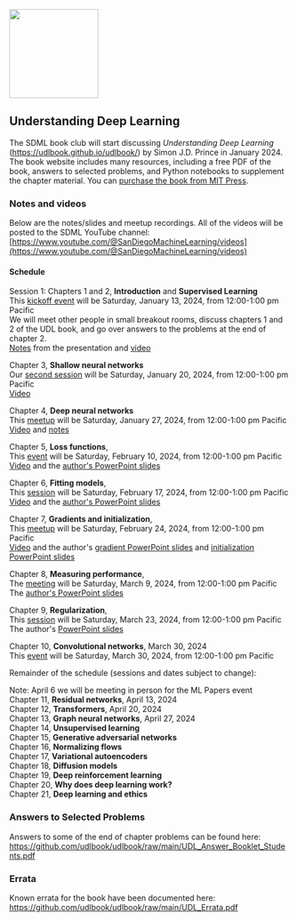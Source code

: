 <img src="https://github.com/SanDiegoMachineLearning/bookclub/blob/master/images/UDLCover.jpg?raw=true" width="160">

## Understanding Deep Learning

The SDML book club will start discussing *Understanding Deep Learning* (https://udlbook.github.io/udlbook/)
by Simon J.D. Prince in January 2024.
The book website includes many resources, including a free PDF of the book, answers to selected problems, and Python notebooks to supplement the chapter material.
You can [purchase the book from MIT Press](https://mitpress.mit.edu/9780262048644/understanding-deep-learning/).

### Notes and videos
Below are the notes/slides and meetup recordings.
All of the videos will be posted to the SDML YouTube channel:  [https://www.youtube.com/@SanDiegoMachineLearning/videos](https://www.youtube.com/@SanDiegoMachineLearning/videos)

#### Schedule

Session 1:  Chapters 1 and 2, **Introduction** and **Supervised Learning** \
This [kickoff event](https://www.meetup.com/san-diego-machine-learning/events/297935477/) will be Saturday, January 13, 2024, from 12:00-1:00 pm Pacific \
We will meet other people in small breakout rooms, discuss chapters 1 and 2 of the UDL book, and go over answers to the problems at the end of chapter 2. \
[Notes](https://docs.google.com/document/d/14UgvufQ9gTjbLOhbynhpIe5c-gasHg-ebGXfe01Mwn4/edit?usp=sharing) from the presentation 
and [video](https://youtu.be/vgI25Ykcc1Y)

Chapter 3, **Shallow neural networks** \
Our [second session](https://www.meetup.com/san-diego-machine-learning/events/298532966/) will be Saturday, January 20, 2024, from 12:00-1:00 pm Pacific \
[Video](https://youtu.be/fanmH-1rebk)

Chapter 4, **Deep neural networks** \
This [meetup](https://www.meetup.com/san-diego-machine-learning/events/298681257/) will be Saturday, January 27, 2024, from 12:00-1:00 pm Pacific \
[Video](https://youtu.be/iUENUNsqab4) and [notes](https://docs.google.com/document/d/1018ZOOsjhz5620e5N0srqsirGqH1XTqBNwfOSVrWoSg/edit?usp=sharing)

Chapter 5, **Loss functions**, \
This [event](https://www.meetup.com/san-diego-machine-learning/events/298835295/) will be Saturday, February 10, 2024, from 12:00-1:00 pm Pacific \
[Video](https://youtu.be/i4RxY4zl5ZE) and the [author's PowerPoint slides](https://drive.google.com/uc?export=download&id=1fxQ_a1Q3eFPZ4kPqKbak6_emJK-JfnRH)

Chapter 6, **Fitting models**, \
This [session](https://www.meetup.com/san-diego-machine-learning/events/299094700/) will be Saturday, February 17, 2024, from 12:00-1:00 pm Pacific \
[Video](https://youtu.be/CbnPBw4lV2s) and the [author's PowerPoint slides](https://drive.google.com/uc?export=download&id=17QQ5ZzXBtR_uCNCUU1gPRWWRUeZN9exW)

Chapter 7, **Gradients and initialization**, \
This [meetup](https://www.meetup.com/san-diego-machine-learning/events/299259147/) will be Saturday, February 24, 2024, from 12:00-1:00 pm Pacific \
[Video](https://youtu.be/LXU-qusAH0I) and the author's [gradient PowerPoint slides](https://drive.google.com/uc?export=download&id=1hC8JUCOaFWiw3KGn0rm7nW6mEq242QDK) 
and [initialization PowerPoint slides](https://drive.google.com/uc?export=download&id=1tSjCeAVg0JCeBcPgDJDbi7Gg43Qkh9_d)

Chapter 8, **Measuring performance**, \
The [meeting](https://www.meetup.com/san-diego-machine-learning/events/299396336/) will be Saturday, March 9, 2024, from 12:00-1:00 pm Pacific \
The [author's PowerPoint slides](https://drive.google.com/uc?export=download&id=1RVZW3KjEs0vNSGx3B2fdizddlr6I0wLl)

Chapter 9, **Regularization**, \
This [session](https://www.meetup.com/san-diego-machine-learning/events/299696914/) will be Saturday, March 23, 2024, from 12:00-1:00 pm Pacific \
The author's [PowerPoint slides](https://drive.google.com/uc?export=download&id=1LTicIKPRPbZRkkg6qOr1DSuOB72axood)

Chapter 10, **Convolutional networks**, March 30, 2024 \
This [event](https://www.meetup.com/san-diego-machine-learning/events/299978220/) will be Saturday, March 30, 2024, from 12:00-1:00 pm Pacific 

Remainder of the schedule (sessions and dates subject to change):

Note:  April 6 we will be meeting in person for the ML Papers event \
Chapter 11, **Residual networks**, April 13, 2024 \
Chapter 12, **Transformers**, April 20, 2024 \
Chapter 13, **Graph neural networks**, April 27, 2024 \
Chapter 14, **Unsupervised learning** \
Chapter 15, **Generative adversarial networks** \
Chapter 16, **Normalizing flows** \
Chapter 17, **Variational autoencoders** \
Chapter 18, **Diffusion models** \
Chapter 19, **Deep reinforcement learning** \
Chapter 20, **Why does deep learning work?** \
Chapter 21, **Deep learning and ethics** 

### Answers to Selected Problems
Answers to some of the end of chapter problems can be found here:  https://github.com/udlbook/udlbook/raw/main/UDL_Answer_Booklet_Students.pdf

### Errata
Known errata for the book have been documented here:  https://github.com/udlbook/udlbook/raw/main/UDL_Errata.pdf

<br>
<br>

